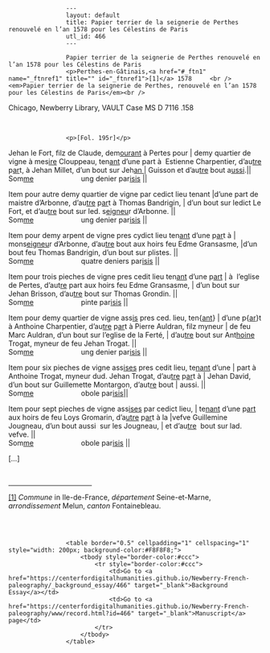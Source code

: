 
                    ---
                    layout: default
                    title: Papier terrier de la seignerie de Perthes renouvelé en l’an 1578 pour les Célestins de Paris
                    utl_id: 466
                    ---
                
                    Papier terrier de la seignerie de Perthes renouvelé en l’an 1578 pour les Célestins de Paris  
                    <p>Perthes-en-Gâtinais,<a href="#_ftn1" name="_ftnref1" title="" id="_ftnref1">[1]</a> 1578     <br /><em>Papier terrier de la seignerie de Perthes, renouvelé en l’an 1578 pour les Célestins de Paris</em><br />
Chicago, Newberry Library, VAULT Case MS D 7116 .158</p>
<p> </p>
  
                    <p>[Fol. 195r]</p>
<p>Jehan le Fort, filz de Claude, dem<u>ourant</u> à Pertes pour | demy quartier de vigne à mes<u>ire</u> Clouppeau, ten<u>ant</u> d’une part à  Estienne Charpentier, d’au<u>tre</u> p<u>ar</u>t, à Jehan Millet, d’un bout sur Jeh<u>an </u>| Guisson et d’au<u>tre</u> bout a<u>ussi</u>.||<br />
Som<u>me</u>                        ung denier par<u>isis</u> ||</p>
<p>Item pour autre demy quartier de vigne par cedict lieu tenant |d’une part de maistre d’Arbonne, d’au<u>tre</u> p<u>ar</u>t à Thomas Bandrigin, | d’un bout sur ledict Le Fort, et d’au<u>tre</u> bout sur led. s<u>eigneu</u>r d’Arbonne. ||<br />
Som<u>me</u>                        ung denier par<u>isis</u> ||</p>
<p>Item pour demy arpent de vigne pres cydict lieu ten<u>ant</u> d’une p<u>ar</u>t à | mons<u>eigneu</u>r d’Arbonne, d’au<u>tre</u> bout aux hoirs feu Edme Gransasme, |d’un bout feu Thomas Bandrigin, d’un bout sur plistes. ||<br />
Som<u>me</u>                        quatre deniers par<u>isis</u> ||</p>
<p>Item pour trois pieches de vigne pres cedit lieu ten<u>ant</u> d’une p<u>art</u> | à  l’eglise de Pertes, d’aut<u>re</u> part aux hoirs feu Edme Gransasme, | d’un bout sur Jehan Brisson, d’au<u>tre</u> bout sur Thomas Grondin. ||<br />
Som<u>me</u>                        pinte par<u>isis</u> ||</p>
<p>Item pour demy quartier de vigne ass<u>is</u> pres ced. lieu, ten{<u>ant</u>} | d’une p{<u>ar</u>}t à Anthoine Charpentier, d’au<u>tre</u> p<u>ar</u>t à Pierre Auldran, filz myneur | de feu Marc Auldran, d’un bout sur l’eglise de la Ferté, | d’au<u>tre</u> bout sur Ant<u>hoine</u> Trogat, myneur de feu Jehan Trogat. ||<br />
Som<u>me</u>                        ung denier par<u>isis</u> ||</p>
<p>Item pour six pieches de vigne ass<u>ises</u> pres cedit lieu, te<u>nant</u> d’une | part à Anthoine Trogat, myneur dud. Jehan Trogat, d’au<u>tre</u> p<u>ar</u>t à | Jehan David, d’un bout sur Guillemette Montargon, d’aut<u>re</u> bout | aussi. ||<br />
Som<u>me</u>                        obole par<u>isis</u>||</p>
<p>Item pour sept pieches de vigne ass<u>ises</u> par cedict lieu, | te<u>nant</u> d’une p<u>art</u> aux hoirs de feu Loys Gromarin, d’a<u>utre</u> p<u>ar</u>t à la |vefve Guillemine Jougneau, d’un bout aussi  sur les Jougneau, | et d’au<u>tre</u>  bout sur lad. vefve. ||<br />
Som<u>me</u>                        obole par<u>isis</u> ||</p>
<p>[…]</p>
<div> 
<hr align="left" size="1" width="33%" /><div id="ftn1"><a href="#_ftnref1" name="_ftn1" title="" id="_ftn1">[1]</a> <em>Commune</em> in Ile-de-France, <em>département </em>Seine-et-Marne, <em>arrondissement </em>Melun, <em>canton</em> Fontainebleau.</div>
</div>
<p> </p>

                    
                     
                    <table border="0.5" cellpadding="1" cellspacing="1" style="width: 200px; background-color:#F8F8F8;">
                        <tbody style="border-color:#ccc">
                            <tr style="border-color:#ccc">
                                <td>Go to <a href="https://centerfordigitalhumanities.github.io/Newberry-French-paleography/_background_essay/466" target="_blank">Background Essay</a></td>
                                <td>Go to <a href="https://centerfordigitalhumanities.github.io/Newberry-French-paleography/www/record.html?id=466" target="_blank">Manuscript</a> page</td>
                            </tr>
                        </tbody>
                    </table>
                     
                
                
